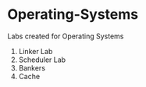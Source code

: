 # Operating-Systems
Labs created for Operating Systems

1. Linker Lab
2. Scheduler Lab
3. Bankers
4. Cache 
